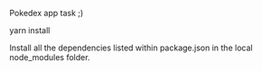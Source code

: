 Pokedex app task ;)


yarn install

Install all the dependencies listed within package.json in the local node_modules folder.